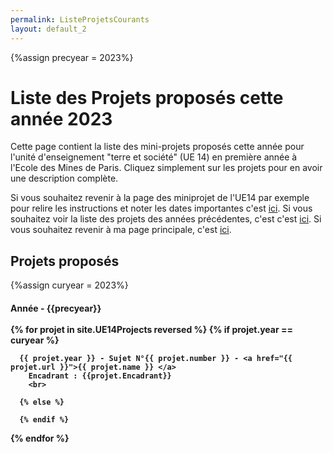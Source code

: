 ```yaml
---
permalink: ListeProjetsCourants
layout: default_2
---
```

{%assign precyear = 2023%}

# Liste des Projets proposés cette année 2023

Cette page contient la liste des mini-projets proposés cette année pour l'unité d'enseignement "terre et société" (UE 14) en première année à l'Ecole des Mines de Paris. Cliquez simplement sur les projets pour en avoir une description complète.

Si vous souhaitez revenir à la page des miniprojet de l'UE14 par exemple pour relire les instructions et noter les dates importantes c'est [ici]({{site.url}}/MINES-UE14-miniprojet.html). Si vous souhaitez voir la liste des projets des années précédentes, c'est c'est [ici]({{site.url}}/ListeProjetsPrecedents.html). Si vous souhaitez revenir à ma page principale, c'est [ici]({{site.url}}/index.html).

## Projets proposés
{%assign curyear = 2023%}
<h4>
         <a id="annee{{precyear}}"> Année - {{precyear}}
         <br> <br>
{% for projet in site.UE14Projects reversed %}
      {% if projet.year == curyear %}

      {{ projet.year }} - Sujet N°{{ projet.number }} - <a href="{{ projet.url }}">{{ projet.name }} </a>
        Encadrant : {{projet.Encadrant}}  
        <br>

      {% else %}

      {% endif %}


{% endfor %}
